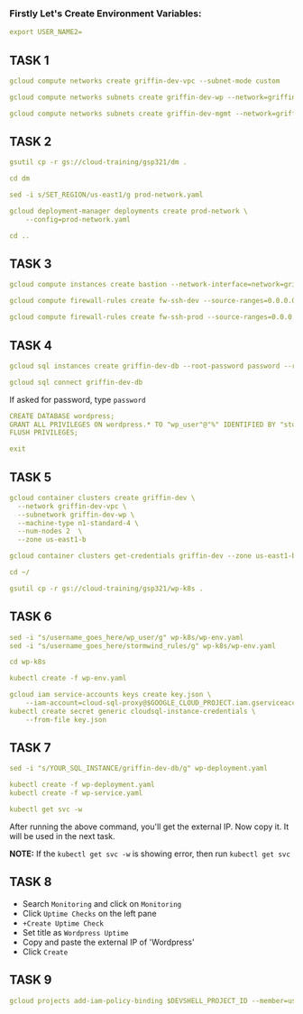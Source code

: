 ### Firstly Let's Create Environment Variables:

```yaml
export USER_NAME2=
```

## TASK 1 

```yaml
gcloud compute networks create griffin-dev-vpc --subnet-mode custom
```
```yaml
gcloud compute networks subnets create griffin-dev-wp --network=griffin-dev-vpc --region us-east1 --range=192.168.16.0/20
```
```yaml
gcloud compute networks subnets create griffin-dev-mgmt --network=griffin-dev-vpc --region us-east1 --range=192.168.32.0/20
```

## TASK 2 
```yaml
gsutil cp -r gs://cloud-training/gsp321/dm .
```
```yaml
cd dm
```
```yaml
sed -i s/SET_REGION/us-east1/g prod-network.yaml
```
```yaml
gcloud deployment-manager deployments create prod-network \
    --config=prod-network.yaml
```
```yaml
cd ..
```

## TASK 3 
```yaml
gcloud compute instances create bastion --network-interface=network=griffin-dev-vpc,subnet=griffin-dev-mgmt  --network-interface=network=griffin-prod-vpc,subnet=griffin-prod-mgmt --tags=ssh --zone=us-east1-b
```
```yaml
gcloud compute firewall-rules create fw-ssh-dev --source-ranges=0.0.0.0/0 --target-tags ssh --allow=tcp:22 --network=griffin-dev-vpc
```
```yaml
gcloud compute firewall-rules create fw-ssh-prod --source-ranges=0.0.0.0/0 --target-tags ssh --allow=tcp:22 --network=griffin-prod-vpc
```

## TASK 4 
```yaml
gcloud sql instances create griffin-dev-db --root-password password --region=us-east1 --database-version=MYSQL_5_7
```
```yaml
gcloud sql connect griffin-dev-db
```
If asked for password, type `password`
```yaml
CREATE DATABASE wordpress;
GRANT ALL PRIVILEGES ON wordpress.* TO "wp_user"@"%" IDENTIFIED BY "stormwind_rules";
FLUSH PRIVILEGES;
```
```yaml
exit
```

## TASK 5 
```yaml
gcloud container clusters create griffin-dev \
  --network griffin-dev-vpc \
  --subnetwork griffin-dev-wp \
  --machine-type n1-standard-4 \
  --num-nodes 2  \
  --zone us-east1-b
```
```yaml
gcloud container clusters get-credentials griffin-dev --zone us-east1-b
```
```yaml
cd ~/
```
```yaml
gsutil cp -r gs://cloud-training/gsp321/wp-k8s .
```

## TASK 6 
```yaml
sed -i "s/username_goes_here/wp_user/g" wp-k8s/wp-env.yaml
sed -i "s/username_goes_here/stormwind_rules/g" wp-k8s/wp-env.yaml
```
```yaml
cd wp-k8s
```
```yaml
kubectl create -f wp-env.yaml
```
```yaml
gcloud iam service-accounts keys create key.json \
    --iam-account=cloud-sql-proxy@$GOOGLE_CLOUD_PROJECT.iam.gserviceaccount.com
kubectl create secret generic cloudsql-instance-credentials \
    --from-file key.json
```

## TASK 7 
```yaml
sed -i "s/YOUR_SQL_INSTANCE/griffin-dev-db/g" wp-deployment.yaml
```
```yaml
kubectl create -f wp-deployment.yaml
kubectl create -f wp-service.yaml
```
```yaml
kubectl get svc -w
```
After  running the above command, you'll get the external IP. Now copy it. It will be used in the next task.

**NOTE:** If the `kubectl get svc -w` is showing error, then run `kubectl get svc`

## TASK 8 

- Search `Monitoring` and click on `Monitoring`
- Click `Uptime Checks` on the left pane
- `+Create Uptime Check`
- Set title as `Wordpress Uptime`
- Copy and paste the external IP of 'Wordpress'
- Click `Create`

## TASK 9 
```yaml
gcloud projects add-iam-policy-binding $DEVSHELL_PROJECT_ID --member=user:$USER_NAME2 --role=roles/editor
```
